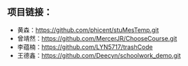 
## 项目链接：

- 黄森：https://github.com/phicent/stuMesTemp.git
- 曾靖然：https://github.com/MercerJR/ChooseCourse.git
- 李蕴楠：https://github.com/LYN5717/trashCode
- 王德鑫：https://github.com/Deecyn/schoolwork_demo.git
